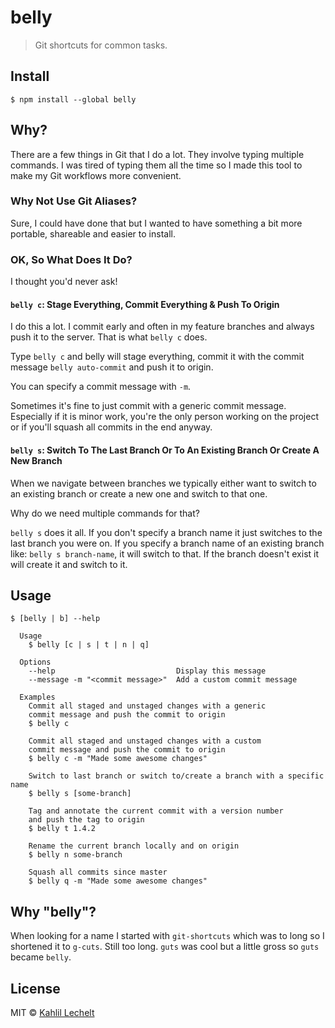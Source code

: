 # belly

> Git shortcuts for common tasks.


## Install

```
$ npm install --global belly
```

## Why?

There are a few things in Git that I do a lot. They involve
typing multiple commands. I was tired of typing them all the time so I made
this tool to make my Git workflows more convenient.

### Why Not Use Git Aliases?

Sure, I could have done that but I wanted to have something a bit more portable, shareable and
easier to install.

### OK, So What Does It Do?

I thought you'd never ask!

#### `belly c`: Stage Everything, Commit Everything & Push To Origin

I do this a lot. I commit early and often in my feature branches and
always push it to the server. That is what `belly c` does.

Type `belly c` and belly will stage everything, commit it with the
commit message `belly auto-commit` and push it to origin.

You can specify a commit message with `-m`.

Sometimes it's fine to just commit with a generic commit message.
Especially if it is minor work, you're the only person working on
the project or if you'll squash all commits in the end anyway.

#### `belly s`: Switch To The Last Branch Or To An Existing Branch Or Create A New Branch

When we navigate between branches we typically either want to switch to an existing branch or
create a new one and switch to that one.

Why do we need multiple commands for that?

`belly s` does it all. If you don't specify a branch name it just switches to the last branch
you were on. If you specify a branch name of an existing branch like: `belly s branch-name`, it will switch to that. If the branch doesn't exist it will create it and switch to it.


## Usage

```
$ [belly | b] --help

  Usage
    $ belly [c | s | t | n | q]

  Options
    --help                           Display this message
    --message -m "<commit message>"  Add a custom commit message

  Examples
    Commit all staged and unstaged changes with a generic
    commit message and push the commit to origin
    $ belly c

    Commit all staged and unstaged changes with a custom
    commit message and push the commit to origin
    $ belly c -m "Made some awesome changes"

    Switch to last branch or switch to/create a branch with a specific name
    $ belly s [some-branch]

    Tag and annotate the current commit with a version number
    and push the tag to origin
    $ belly t 1.4.2

    Rename the current branch locally and on origin
    $ belly n some-branch

    Squash all commits since master
    $ belly q -m "Made some awesome changes"
```

## Why "belly"?
When looking for a name I started with `git-shortcuts` which was to long
so I shortened it to `g-cuts`. Still too long. `guts` was cool but a little
gross so `guts` became `belly`.

## License

MIT © [Kahlil Lechelt](https://github.com/kahlil)
